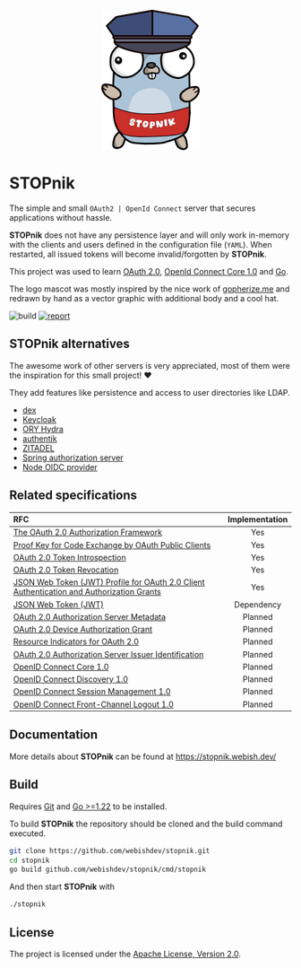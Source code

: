 <p align="center">
    <picture>
      <source media="(prefers-color-scheme: dark)" srcset="docs/content/assets/stopnik_250.png">
      <source media="(prefers-color-scheme: light)" srcset="docs/content/assets/stopnik_250.png">
      <img alt="STOPnik" title="Traefik" src="docs/content/assets/stopnik_250.png">
    </picture>
</p>

# STOPnik

The simple and small `OAuth2 | OpenId Connect` server that secures applications without hassle.

**STOPnik** does not have any persistence layer and will only work in-memory with the clients and users defined in the
configuration file (`YAML`).
When restarted, all issued tokens will become invalid/forgotten by **STOPnik**.

This project was used to
learn [OAuth 2.0](https://datatracker.ietf.org/doc/html/rfc6749), [OpenId Connect Core 1.0](https://openid.net/specs/openid-connect-core-1_0-final.html)
and [Go](https://go.dev/).

The logo mascot was mostly inspired by the nice work of [gopherize.me](https://github.com/matryer/gopherize.me) and
redrawn by hand as a vector graphic with additional body and a cool hat.

![build](https://github.com/webishdev/stopnik/actions/workflows/build.yml/badge.svg)
[![report](https://goreportcard.com/badge/github.com/webishdev/stopnik)](https://goreportcard.com/report/github.com/webishdev/stopnik)

## STOPnik alternatives

The awesome work of other servers is very appreciated, most of them were the inspiration for this small project! ♥️

They add features like persistence and access to user directories like LDAP.

- [dex](https://github.com/dexidp/dex)
- [Keycloak](https://github.com/keycloak/keycloak)
- [ORY Hydra](https://github.com/ory/hydra)
- [authentik](https://github.com/goauthentik/authentik)
- [ZITADEL](https://github.com/zitadel/zitadel)
- [Spring authorization server](https://github.com/spring-projects/spring-authorization-server)
- [Node OIDC provider](https://github.com/panva/node-oidc-provider)

## Related specifications

| RFC                                                                                                                                 | Implementation |
|:------------------------------------------------------------------------------------------------------------------------------------|:--------------:|
| [The OAuth 2.0 Authorization Framework](https://datatracker.ietf.org/doc/html/rfc6749)                                              |      Yes       | 
| [Proof Key for Code Exchange by OAuth Public Clients](https://datatracker.ietf.org/doc/html/rfc7636)                                |      Yes       |
| [OAuth 2.0 Token Introspection](https://datatracker.ietf.org/doc/html/rfc7662)                                                      |      Yes       |
| [OAuth 2.0 Token Revocation](https://datatracker.ietf.org/doc/html/rfc7009)                                                         |      Yes       |
| [JSON Web Token (JWT) Profile for OAuth 2.0 Client Authentication and Authorization Grants](https://www.rfc-editor.org/rfc/rfc7523) |      Yes       |
| [JSON Web Token (JWT)](https://datatracker.ietf.org/doc/html/rfc7519)                                                               |   Dependency   |
| [OAuth 2.0 Authorization Server Metadata](https://datatracker.ietf.org/doc/html/rfc8414)                                            |    Planned     |
| [OAuth 2.0 Device Authorization Grant](https://datatracker.ietf.org/doc/html/rfc8628)                                               |    Planned     |
| [Resource Indicators for OAuth 2.0](https://datatracker.ietf.org/doc/html/rfc8707)                                                  |    Planned     |
| [OAuth 2.0 Authorization Server Issuer Identification](https://datatracker.ietf.org/doc/html/rfc9207)                               |    Planned     |
| [OpenID Connect Core 1.0](https://openid.net/specs/openid-connect-core-1_0.html)                                                    |    Planned     |
| [OpenID Connect Discovery 1.0](https://openid.net/specs/openid-connect-discovery-1_0.html)                                          |    Planned     |
| [OpenID Connect Session Management 1.0](https://openid.net/specs/openid-connect-session-1_0.html)                                   |    Planned     |
| [OpenID Connect Front-Channel Logout 1.0](https://openid.net/specs/openid-connect-frontchannel-1_0.html)                            |    Planned     |

## Documentation

More details about **STOPnik** can be found at https://stopnik.webish.dev/

## Build

Requires [Git](https://git-scm.com/) and [Go >=1.22](https://go.dev/) to be installed.

To build **STOPnik** the repository should be cloned and the build command executed.

```bash
git clone https://github.com/webishdev/stopnik.git
cd stopnik
go build github.com/webishdev/stopnik/cmd/stopnik
```

And then start **STOPnik** with

```bash
./stopnik
```

## License

The project is licensed under the [Apache License, Version 2.0](LICENSE).